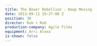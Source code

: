 ```yaml
---
title: The Boxer Rebellion - Keep Moving
date: 2013-09-11 19:27:00 Z
position: 30
director: Rob + Rob
production-company: Agile Films
equipment: Arri Alexa
is-shown: false
---
```


